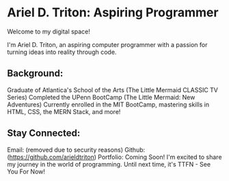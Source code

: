 # Ariel D. Triton: Aspiring Programmer
Welcome to my digital space!

I'm Ariel D. Triton, an aspiring computer programmer with a passion for turning ideas into reality through code.

## Background:
Graduate of Atlantica's School of the Arts (The Little Mermaid CLASSIC TV Series)
Completed the UPenn BootCamp (The Little Mermaid: New Adventures)
Currently enrolled in the MIT BootCamp, mastering skills in HTML, CSS, the MERN Stack, and more!

## Stay Connected:
Email: (removed due to security reasons)
Github: (https://github.com/arieldtriton)
Portfolio: Coming Soon!
I'm excited to share my journey in the world of programming. Until next time, it's TTFN - See You For Now! 
